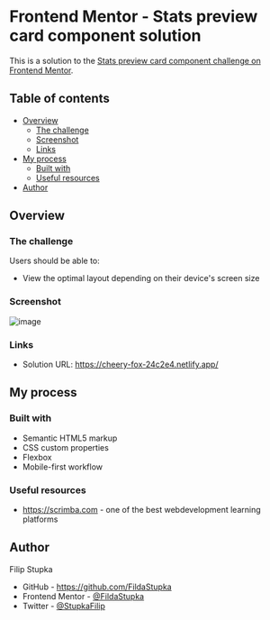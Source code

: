 # Frontend Mentor - Stats preview card component solution

This is a solution to the [Stats preview card component challenge on Frontend Mentor](https://www.frontendmentor.io/challenges/stats-preview-card-component-8JqbgoU62).

## Table of contents

- [Overview](#overview)
  - [The challenge](#the-challenge)
  - [Screenshot](#screenshot)
  - [Links](#links)
- [My process](#my-process)
  - [Built with](#built-with)
  - [Useful resources](#useful-resources)
- [Author](#author)

## Overview

### The challenge

Users should be able to:

- View the optimal layout depending on their device's screen size

### Screenshot

![image](https://user-images.githubusercontent.com/87256095/161621199-2d5ab32e-af63-4c99-b54c-fa34cc92d223.png)

### Links

- Solution URL: https://cheery-fox-24c2e4.netlify.app/

## My process

### Built with

- Semantic HTML5 markup
- CSS custom properties
- Flexbox
- Mobile-first workflow

### Useful resources

- https://scrimba.com - one of the best webdevelopment learning platforms

## Author

Filip Stupka
- GitHub - https://github.com/FildaStupka
- Frontend Mentor - [@FildaStupka](https://www.frontendmentor.io/profile/FildaStupka)
- Twitter - [@StupkaFilip](https://twitter.com/StupkaFilip)
